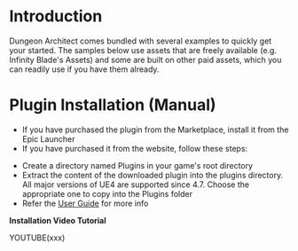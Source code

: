 Introduction
============
Dungeon Architect comes bundled with several examples to quickly get your started.  The samples below use assets that are freely available (e.g. Infinity Blade's Assets) and some are built on other paid assets, which you can readily use if you have them already.


Plugin Installation (Manual)
============================
* If you have purchased the plugin from the Marketplace, install it from the Epic Launcher
* If you have purchased it from the website,  follow these steps:
 - Create a directory named Plugins in your game's root directory
 - Extract the content of the downloaded plugin into the plugins directory. All major versions of UE4 are supported since 4.7. Choose the appropriate one to copy into the Plugins folder 
 - Refer the [User Guide](https://coderespawn.github.io/dungeon-architect-user-guide-ue4) for more info
 
**Installation Video Tutorial**

YOUTUBE(xxx)



